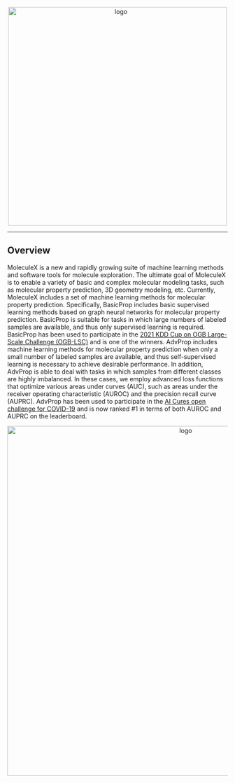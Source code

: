 <p align="center">
<img src="https://github.com/divelab/MoleculeX/blob/master/imgs/MX-logo.jpg" width="500" class="center" alt="logo"/>
    <br/>
</p>

------

## Overview
MoleculeX is a new and rapidly growing suite of machine learning methods and software tools for molecule exploration. The ultimate goal of MoleculeX is to enable a variety of basic and complex molecular modeling tasks, such as molecular property prediction, 3D geometry modeling, etc. Currently, MoleculeX includes a set of machine learning methods for molecular property prediction. Specifically, BasicProp includes basic supervised learning methods based on graph neural networks for molecular property prediction. BasicProp is suitable for tasks in which large numbers of labeled samples are available, and thus only supervised learning is required. BasicProp has been used to participate in the [2021 KDD Cup on OGB Large-Scale Challenge (OGB-LSC)](https://ogb.stanford.edu/kddcup2021/leaderboard/#final_pcqm4m) and is one of the winners. AdvProp includes machine learning methods for molecular property prediction when only a small number of labeled samples are available, and thus self-supervised learning is necessary to achieve desirable performance. In addition, AdvProp is able to deal with tasks in which samples from different classes are highly imbalanced. In these cases, we employ advanced loss functions that optimize various areas under curves (AUC), such as areas under the receiver operating characteristic (AUROC) and the precision recall curve (AUPRC). AdvProp has been used to participate in the [AI Cures open challenge for COVID-19](https://www.aicures.mit.edu/tasks) and is now ranked #1 in terms of both AUROC and AUPRC on the leaderboard.

<p align="center">
<img src="https://github.com/divelab/MoleculeX/blob/master/imgs/moleculex_overview.jpg" width="800" class="center" alt="logo"/>
    <br/>
</p>

